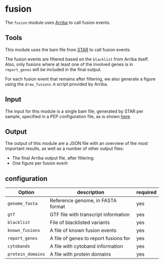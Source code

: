 # fusion

The `fusion` module uses [Arriba](https://github.com/suhrig/arriba) to call fusion events.

## Tools
This module uses the bam file from [STAR](https://github.com/alexdobin/STAR) to
call fusion events.

The fusion events are filtered based on the `blacklist` from Arriba itself. Also, only fusions where at least one of the involved genes is in `report_genes` will be included in the final output.

For each fusion event that remains after filtering, we also generate a figure using the `draw_fusions.R` script provided by Arriba.

## Input
The input for this module is a single bam file, generated by STAR per sample, specified in a PEP configuration file, as is shown [here](../test/pep/chrM-bam.csv).

## Output
The output of this module are a JSON file with an overview of the most important results, as well as a number of other output files:
- The final Arriba output file, after filtering.
- One figure per fusion event

## configuration
| Option                      | description                             | required |
| --------------------------- | --------------------------------------- | -------- |
| `genome_fasta`              | Reference genome, in FASTA format       | yes      |
| `gtf`                       | GTF file with transcript information    | yes      |
| `blacklist`                 | File of blacklisted variants            | yes      |      
| `known_fusions`             | A file of known fusion events           | yes      |
| `report_genes`              | A file of genes to report fusions for   | yes      |
| `cytobands`                 | A file with cytoband information        | yes      |
| `protein_domains`           | A file with protein domains             | yes      |
